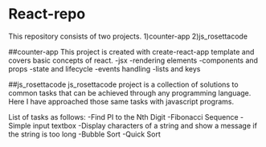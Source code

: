 # React-repo
This repository consists of two projects.
1)counter-app
2)js_rosettacode

##counter-app
This project is created with create-react-app template and covers basic concepts of react.
-jsx
-rendering elements
-components and props
-state and lifecycle
-events handling
-lists and keys


##js_rosettacode
js_rosettacode project is a collection of solutions to common tasks that can be achieved through any programming language.
Here I have approached those same tasks with javascript programs.

List of tasks as follows:
-Find PI to the Nth Digit 
-Fibonacci Sequence
-Simple input textbox
-Display characters of a string and show a message if the string is too long
-Bubble Sort
-Quick Sort